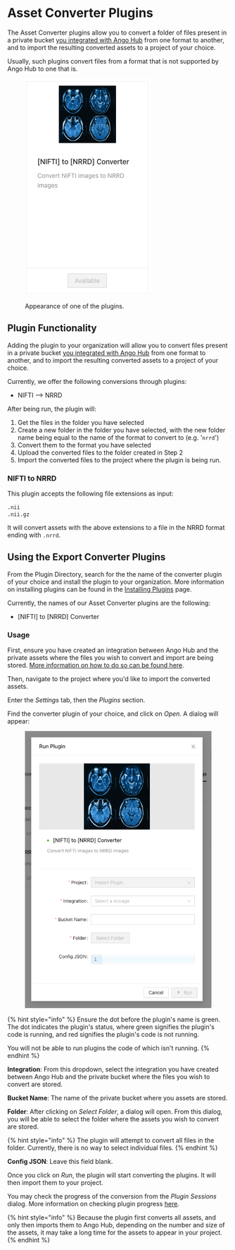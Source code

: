 # Asset Converter Plugins

The Asset Converter plugins allow you to convert a folder of files present in a private bucket [you integrated with Ango Hub](../../data/importing-assets/importing-private-cloud-assets-aws.md) from one format to another, and to import the resulting converted assets to a project of your choice.

Usually, such plugins convert files from a format that is not supported by Ango Hub to one that is.

<figure><img src="../../.gitbook/assets/image (1) (1).png" alt=""><figcaption><p>Appearance of one of the plugins.</p></figcaption></figure>

## Plugin Functionality

Adding the plugin to your organization will allow you to convert files present in a private bucket [you integrated with Ango Hub](../../data/importing-assets/importing-private-cloud-assets-aws.md) from one format to another, and to import the resulting converted assets to a project of your choice.

Currently, we offer the following conversions through plugins:

* NIFTI --> NRRD

After being run, the plugin will:

1. Get the files in the folder you have selected
2. Create a new folder in the folder you have selected, with the new folder name being equal to the name of the format to convert to (e.g. '`nrrd`')
3. Convert them to the format you have selected
4. Upload the converted files to the folder created in Step 2
5. Import the converted files to the project where the plugin is being run.

### NIFTI to NRRD

This plugin accepts the following file extensions as input:

```
.nii
.nii.gz
```

It will convert assets with the above extensions to a file in the NRRD format ending with `.nrrd`.

## Using the Export Converter Plugins

From the Plugin Directory, search for the the name of the converter plugin of your choice and install the plugin to your organization. More information on installing plugins can be found in the [Installing Plugins](../installing-plugins.md) page.

Currently, the names of our Asset Converter plugins are the following:

* \[NIFTI] to \[NRRD] Converter

### Usage

First, ensure you have created an integration between Ango Hub and the private assets where the files you wish to convert and import are being stored. [More information on how to do so can be found here](../../data/importing-assets/importing-private-cloud-assets-aws.md).

Then, navigate to the project where you'd like to import the converted assets.

Enter the _Settings_ tab, then the _Plugins_ section.

Find the converter plugin of your choice, and click on _Open._ A dialog will appear:

<figure><img src="../../.gitbook/assets/image (78).png" alt=""><figcaption></figcaption></figure>

{% hint style="info" %}
Ensure the dot before the plugin's name is green. The dot indicates the plugin's status, where green signifies the plugin's code is running, and red signifies the plugin's code is not running.

You will not be able to run plugins the code of which isn't running.
{% endhint %}

**Integration**: From this dropdown, select the integration you have created between Ango Hub and the private bucket where the files you wish to convert are stored.

**Bucket Name**: The name of the private bucket where you assets are stored.

**Folder**: After clicking on _Select Folder_, a dialog will open. From this dialog, you will be able to select the folder where the assets you wish to convert are stored.

{% hint style="info" %}
The plugin will attempt to convert all files in the folder. Currently, there is no way to select individual files.
{% endhint %}

**Config JSON**: Leave this field blank.

Once you click on _Run_, the plugin will start converting the plugins. It will then import them to your project.

You may check the progress of the conversion from the _Plugin Sessions_ dialog. More information on checking plugin progress [here](../monitoring-plugin-progress.md).

{% hint style="info" %}
Because the plugin first converts all assets, and only then imports them to Ango Hub, depending on the number and size of the assets, it may take a long time for the assets to appear in your project.
{% endhint %}
